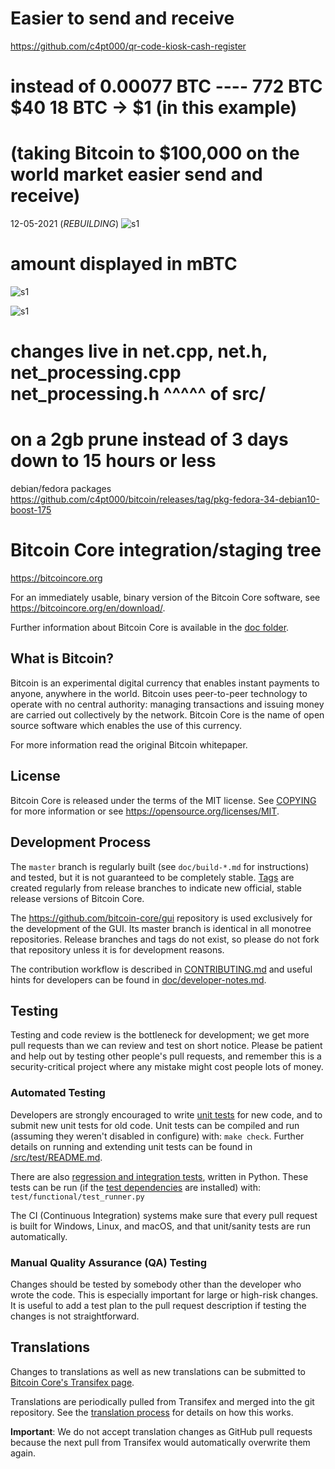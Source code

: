 # Easier to send and receive 
https://github.com/c4pt000/qr-code-kiosk-cash-register


# instead of 0.00077 BTC ---- 772 BTC $40 18 BTC -> $1 (in this example)
# (taking Bitcoin to $100,000 on the world market easier send and receive)
12-05-2021 (*REBUILDING*)
![s1](https://raw.githubusercontent.com/c4pt000/bitcoin/main/MILI_BTC.png)

# amount displayed in mBTC
![s1](https://raw.githubusercontent.com/c4pt000/bitcoin/main/easier-to-send-and-receive.png)

![s1](https://github.com/c4pt000/bitcoin/releases/download/s_fast/vokoscreen-2021-11-24_12-11-52.gif)

# changes live in net.cpp, net.h, net_processing.cpp net_processing.h ^^^^^ of src/

# on a 2gb prune instead of 3 days down to 15 hours or less

debian/fedora packages
https://github.com/c4pt000/bitcoin/releases/tag/pkg-fedora-34-debian10-boost-175

Bitcoin Core integration/staging tree
=====================================

https://bitcoincore.org

For an immediately usable, binary version of the Bitcoin Core software, see
https://bitcoincore.org/en/download/.

Further information about Bitcoin Core is available in the [doc folder](/doc).

What is Bitcoin?
----------------

Bitcoin is an experimental digital currency that enables instant payments to
anyone, anywhere in the world. Bitcoin uses peer-to-peer technology to operate
with no central authority: managing transactions and issuing money are carried
out collectively by the network. Bitcoin Core is the name of open source
software which enables the use of this currency.

For more information read the original Bitcoin whitepaper.

License
-------

Bitcoin Core is released under the terms of the MIT license. See [COPYING](COPYING) for more
information or see https://opensource.org/licenses/MIT.

Development Process
-------------------

The `master` branch is regularly built (see `doc/build-*.md` for instructions) and tested, but it is not guaranteed to be
completely stable. [Tags](https://github.com/bitcoin/bitcoin/tags) are created
regularly from release branches to indicate new official, stable release versions of Bitcoin Core.

The https://github.com/bitcoin-core/gui repository is used exclusively for the
development of the GUI. Its master branch is identical in all monotree
repositories. Release branches and tags do not exist, so please do not fork
that repository unless it is for development reasons.

The contribution workflow is described in [CONTRIBUTING.md](CONTRIBUTING.md)
and useful hints for developers can be found in [doc/developer-notes.md](doc/developer-notes.md).

Testing
-------

Testing and code review is the bottleneck for development; we get more pull
requests than we can review and test on short notice. Please be patient and help out by testing
other people's pull requests, and remember this is a security-critical project where any mistake might cost people
lots of money.

### Automated Testing

Developers are strongly encouraged to write [unit tests](src/test/README.md) for new code, and to
submit new unit tests for old code. Unit tests can be compiled and run
(assuming they weren't disabled in configure) with: `make check`. Further details on running
and extending unit tests can be found in [/src/test/README.md](/src/test/README.md).

There are also [regression and integration tests](/test), written
in Python.
These tests can be run (if the [test dependencies](/test) are installed) with: `test/functional/test_runner.py`

The CI (Continuous Integration) systems make sure that every pull request is built for Windows, Linux, and macOS,
and that unit/sanity tests are run automatically.

### Manual Quality Assurance (QA) Testing

Changes should be tested by somebody other than the developer who wrote the
code. This is especially important for large or high-risk changes. It is useful
to add a test plan to the pull request description if testing the changes is
not straightforward.

Translations
------------

Changes to translations as well as new translations can be submitted to
[Bitcoin Core's Transifex page](https://www.transifex.com/bitcoin/bitcoin/).

Translations are periodically pulled from Transifex and merged into the git repository. See the
[translation process](doc/translation_process.md) for details on how this works.

**Important**: We do not accept translation changes as GitHub pull requests because the next
pull from Transifex would automatically overwrite them again.
